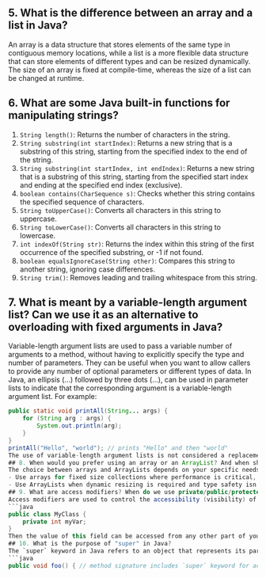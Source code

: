 ## 5. What is the difference between an array and a list in Java?
An array is a data structure that stores elements of the same type in contiguous memory locations, while a list is a more flexible data structure that can store elements of different types and can be resized dynamically. The size of an array is fixed at compile-time, whereas the size of a list can be changed at runtime.
## 6. What are some Java built-in functions for manipulating strings?
1. `String length()`: Returns the number of characters in the string.
2. `String substring(int startIndex)`: Returns a new string that is a substring of this string, starting from the specified index to the end of the string.
3. `String substring(int startIndex, int endIndex)`: Returns a new string that is a substring of this string, starting from the specified start index and ending at the specified end index (exclusive).
4. `boolean contains(CharSequence s)`: Checks whether this string contains the specified sequence of characters.
5. `String toUpperCase()`: Converts all characters in this string to uppercase.
6. `String toLowerCase()`: Converts all characters in this string to lowercase.
7. `int indexOf(String str)`: Returns the index within this string of the first occurrence of the specified substring, or -1 if not found.
8. `boolean equalsIgnoreCase(String other)`: Compares this string to another string, ignoring case differences.
9. `String trim()`: Removes leading and trailing whitespace from this string.
## 7. What is meant by a variable-length argument list? Can we use it as an alternative to overloading with fixed arguments in Java?
Variable-length argument lists are used to pass a variable number of arguments to a method, without having to explicitly specify the type and number of parameters. They can be useful when you want to allow callers to provide any number of optional parameters or different types of data.
In Java, an ellipsis (...) followed by three dots (...), can be used in parameter lists to indicate that the corresponding argument is a variable-length argument list. For example:
```java
public static void printAll(String... args) {
    for (String arg : args) {
        System.out.println(arg);
    }
}
printAll("Hello", "world"); // prints "Hello" and then "world"
The use of variable-length argument lists is not considered a replacement for overloading with fixed arguments in Java, but they can be used to provide additional flexibility in method signatures.
## 8. When would you prefer using an array or an ArrayList? And when should we avoid the usage of Arrays and Lists altogether?
The choice between arrays and ArrayLists depends on your specific needs:
- Use arrays for fixed size collections where performance is critical, or if you want to use primitive types directly (e.g., int[]). They are faster than ArrayLists since they don't require additional memory management overhead.
- Use ArrayLists when dynamic resizing is required and type safety isn't important. ArrayList provides many convenient methods for adding, removing, and accessing elements in the collection, making it easier to work with them programmatically without worrying about data types or sizes beforehand. For example: ArrayList<Integer> list = new ArrayList<>(); list.add(1); // adds an integer value
## 9. What are access modifiers? When do we use private/public/protected and default modifiers in Java classes? How many different kinds of variables can be defined within a class?
Access modifiers are used to control the accessibility (visibility) of members of a class, such as methods, fields, constructors, etc., from other parts of your program. There are four types: public, protected, private and default access levels which correspond respectively with no modifier keyword when defining them in code for example if you have an instance variable defined within a class like so
```java
public class MyClass {
    private int myVar;
}
Then the value of this field can be accessed from any other part of your program without needing to know about its type or scope. Similarly, constructors should only allow access via public methods that have been explicitly marked as such with "@Override". By contrast, if you want some other kind of entity (such as a method) then it needs to have either one of two keywords attached: abstract/final
## 10. What is the purpose of "super" in Java?
The `super` keyword in Java refers to an object that represents its parent class, and can be used within methods defined inside child classes (but not outside). This allows access from both subclasses or interfaces when overriding certain member functions with different signatures than what was originally declared on this superclass. For example:
```java
public void foo() { // method signature includes `super` keyword for accessing parent class properties, but only if overridden here! }

